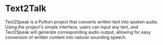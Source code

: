 # Text2Talk
Text2Speak is a Python project that converts written text into spoken audio. Using the project's simple interface, users can input any text, and Text2Speak will generate corresponding audio output, allowing for easy conversion of written content into natural-sounding speech.
